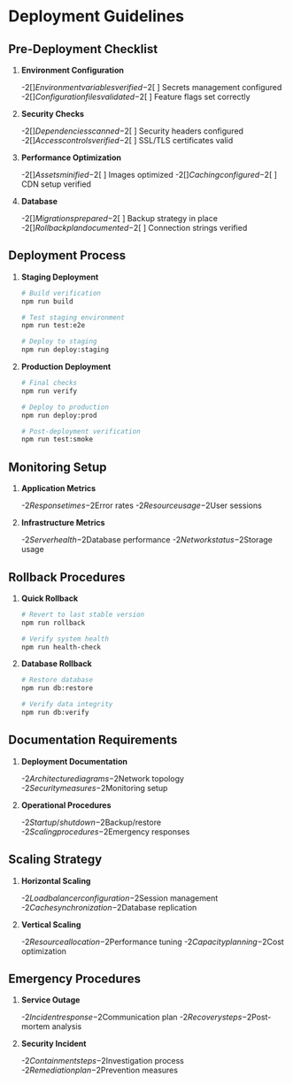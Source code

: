 
# Deployment Guidelines

## Pre-Deployment Checklist


1. **Environment Configuration**

      -$2[ ] Environment variables verified
    -$2[ ] Secrets management configured
    -$2[ ] Configuration files validated
    -$2[ ] Feature flags set correctly


1. **Security Checks**

      -$2[ ] Dependencies scanned
    -$2[ ] Security headers configured
    -$2[ ] Access controls verified
    -$2[ ] SSL/TLS certificates valid


1. **Performance Optimization**

      -$2[ ] Assets minified
    -$2[ ] Images optimized
    -$2[ ] Caching configured
    -$2[ ] CDN setup verified


1. **Database**

      -$2[ ] Migrations prepared
    -$2[ ] Backup strategy in place
    -$2[ ] Rollback plan documented
    -$2[ ] Connection strings verified

## Deployment Process


1. **Staging Deployment**

   ```bash
   # Build verification
   npm run build

   # Test staging environment
   npm run test:e2e

   # Deploy to staging
   npm run deploy:staging
   ```


1. **Production Deployment**

   ```bash
   # Final checks
   npm run verify

   # Deploy to production
   npm run deploy:prod

   # Post-deployment verification
   npm run test:smoke
   ```

## Monitoring Setup


1. **Application Metrics**

      -$2Response times
    -$2Error rates
    -$2Resource usage
    -$2User sessions


1. **Infrastructure Metrics**

      -$2Server health
    -$2Database performance
    -$2Network status
    -$2Storage usage

## Rollback Procedures


1. **Quick Rollback**

   ```bash
   # Revert to last stable version
   npm run rollback

   # Verify system health
   npm run health-check
   ```


1. **Database Rollback**

   ```bash
   # Restore database
   npm run db:restore

   # Verify data integrity
   npm run db:verify
   ```

## Documentation Requirements


1. **Deployment Documentation**

      -$2Architecture diagrams
    -$2Network topology
    -$2Security measures
    -$2Monitoring setup


1. **Operational Procedures**

      -$2Startup/shutdown
    -$2Backup/restore
    -$2Scaling procedures
    -$2Emergency responses

## Scaling Strategy


1. **Horizontal Scaling**

      -$2Load balancer configuration
    -$2Session management
    -$2Cache synchronization
    -$2Database replication


1. **Vertical Scaling**

      -$2Resource allocation
    -$2Performance tuning
    -$2Capacity planning
    -$2Cost optimization

## Emergency Procedures


1. **Service Outage**

      -$2Incident response
    -$2Communication plan
    -$2Recovery steps
    -$2Post-mortem analysis


1. **Security Incident**

      -$2Containment steps
    -$2Investigation process
    -$2Remediation plan
    -$2Prevention measures

